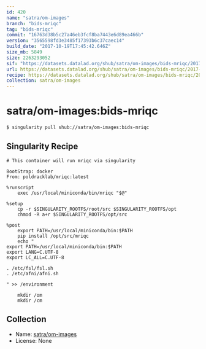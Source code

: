 ```yaml
---
id: 420
name: "satra/om-images"
branch: "bids-mriqc"
tag: "bids-mriqc"
commit: "16763d38b5c27a46eb3fcf8ba7443e6d89ea466b"
version: "3565598fd3e3485f17393b6c37caec14"
build_date: "2017-10-19T17:45:42.646Z"
size_mb: 5849
size: 2263293052
sif: "https://datasets.datalad.org/shub/satra/om-images/bids-mriqc/2017-10-19-16763d38-3565598f/3565598fd3e3485f17393b6c37caec14.img.gz"
url: https://datasets.datalad.org/shub/satra/om-images/bids-mriqc/2017-10-19-16763d38-3565598f/
recipe: https://datasets.datalad.org/shub/satra/om-images/bids-mriqc/2017-10-19-16763d38-3565598f/Singularity
collection: satra/om-images
---
```


# satra/om-images:bids-mriqc

```bash
$ singularity pull shub://satra/om-images:bids-mriqc
```

## Singularity Recipe

```singularity
# This container will run mriqc via singularity

BootStrap: docker
From: poldracklab/mriqc:latest

%runscript
    exec /usr/local/miniconda/bin/mriqc "$@"

%setup
    cp -r $SINGULARITY_ROOTFS/root/src $SINGULARITY_ROOTFS/opt
    chmod -R a+r $SINGULARITY_ROOTFS/opt/src

%post
    export PATH=/usr/local/miniconda/bin:$PATH
    pip install /opt/src/mriqc
    echo "
export PATH=/usr/local/miniconda/bin:$PATH
export LANG=C.UTF-8
export LC_ALL=C.UTF-8    

. /etc/fsl/fsl.sh
. /etc/afni/afni.sh
    
" >> /environment

    mkdir /om
    mkdir /cm
```

## Collection

 - Name: [satra/om-images](https://github.com/satra/om-images)
 - License: None

